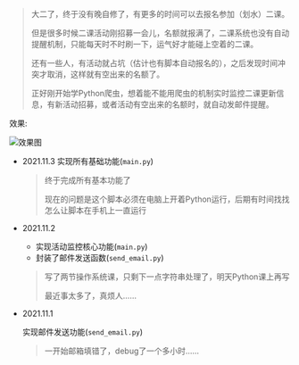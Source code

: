 > 大二了，终于没有晚自修了，有更多的时间可以去报名参加（划水）二课。
>
> 但是很多时候二课活动刚招募一会儿，名额就报满了，二课系统也没有自动提醒机制，只能每天时不时刷一下，运气好才能碰上空着的二课。
>
> 还有一些人，有活动就占坑（估计也有脚本自动报名的），之后发现时间冲突才取消，这样就有空出来的名额了。
>
> 正好刚开始学Python爬虫，想着能不能用爬虫的机制实时监控二课更新信息，有新活动招募，或者活动有空出来的名额时，就自动发邮件提醒。

效果:

![效果图](C:\Users\22458\Desktop\江南大学\大二上\效果图.jpg) 

- 2021.11.3
    实现所有基础功能(`main.py`)

    > 终于完成所有基本功能了
    >
    > 现在的问题是这个脚本必须在电脑上开着Python运行，后期有时间找找怎么让脚本在手机上一直运行
    >
    
- 2021.11.2

    - 实现活动监控核心功能(`main.py`)
    - 封装了邮件发送函数(`send_email.py`)
    
    > 写了两节操作系统课，只剩下一点字符串处理了，明天Python课上再写
    >
    > 最近事太多了，真烦人……

- 2021.11.1

    实现邮件发送功能(`send_email.py`)

    > 一开始邮箱填错了，debug了一个多小时……
